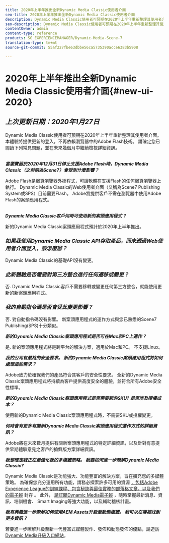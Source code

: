 ```yaml
---
title: 2020年上半年推出全新Dynamic Media Classic使用者介面
seo-title: 2020年上半年推出全新Dynamic Media Classic使用者介面
description: Dynamic Media Classic使用者可預期在2020年上半年重新整理其使用者介面。 本體驗將提供更新的登入，並提供重要資源的連結，而且此更新將不再依賴瀏覽器中的Adobe Flash技術。
seo-description: Dynamic Media Classic使用者可預期在2020年上半年重新整理其使用者介面。 本體驗將提供更新的登入，並提供重要資源的連結，而且此更新將不再依賴瀏覽器中的Adobe Flash技術。
contentOwner: admin
content-type: reference
products: SG_EXPERIENCEMANAGER/Dynamic-Media-Scene-7
translation-type: tm+mt
source-git-commit: 55af227fbe63dbbe56ca5735390acce6383b5908

---
```



# 2020年上半年推出全新Dynamic Media Classic使用者介面{#new-ui-2020}

## _上次更新日期：2020年1月27日_

Dynamic Media Classic使用者可預期在2020年上半年重新整理其使用者介面。 本體驗將提供更新的登入，不再依賴瀏覽器中的Adobe Flash技術。 請確定您已閱讀下列常見問題，並在未來幾個月中繼續檢視詳細資訊。

\
**_當瀏覽器於2020年12月31日停止支援Adobe Flash時，Dynamic Media Classic（之前稱為Scene7）會受到什麼影響？_**

Adobe Flash是網頁瀏覽器外掛程式，可讓軟體在支援Flash的任何網頁瀏覽器上執行。 Dynamic Media Classic的Web使用者介面（又稱為Scene7 Publishing System或SPS）目前需要Flash。 Adobe將提供客戶不需在瀏覽器中使用Adobe Flash的案頭應用程式。

\
**_Dynamic Media Classic客戶何時可使用新的案頭應用程式？_**

新的Dynamic Media Classic案頭應用程式預計於2020年上半年推出。

### **_如果我使用Dynamic Media Classic API存取產品，而未透過Web使用者介面登入，該怎麼辦？_**

Dynamic Media Classic的基礎API沒有變更。

### **_此新體驗是否需要對第三方整合進行任何遷移或變更？_**

否. Dynamic Media Classic客戶不需要移轉或變更任何第三方整合，就能使用更新的新案頭應用程式。

### **_我的自動指令碼是否會受此變更影響？_**

否. 對自動指令碼沒有影響。 新案頭應用程式的運作方式與您已熟悉的Scene7 Publishing(SPS)十分類似。

**_新的Dynamic Media Classic案頭應用程式是否可在Mac和PC上運作？_**

是. 新的案頭應用程式將是跨平台的解決方案，適用於Mac和PC。 不支援Linux。

**_我的公司有嚴格的安全要求。 新的Dynamic Media Classic案頭應用程式將如何處理這些需求？_**

Adobe致力於確保我們的產品符合其客戶的安全性要求。 全新的Dynamic Media Classic案頭應用程式將持續為客戶提供高度安全的體驗，並符合所有Adobe安全性標準。

**_新的Dynamic Media Classic案頭應用程式是否需要新的SKU? 是否涉及授權成本？_**

使用新的Dynamic Media Classic案頭應用程式時，不需要SKU或授權變更。

**_何時會有更多有關新Dynamic Media Classic案頭應用程式運作方式的詳細資訊？_**

Adobe將在未來數月提供有關新案頭應用程式的特定詳細資訊，以及針對有意提供早期體驗意見之客戶的搶鮮版方案詳細資訊。

**_我想確定我正在最佳化我的多媒體策略。 我要如何進一步瞭解Dynamic Media Classic?_**

Dynamic Media Classic是功能強大、功能豐富的解決方案，旨在擴充您的多媒體策略。 為確保您充分運用所有功能，請務必探索許多可用的資源 [，包括Adobe Experience League的訓練課程、包含秘訣與最佳實務的部落格文章，以及我們的電子報](https://guided.adobe.com/?launch=AEM-5a#recommended/solutions/experience-manager) 封存 [](dynamic-media-newsletter.md)。 此外， [請訂閱Dynamic Media電子報](https://www.adobe.com/subscription/dynamic-media-newsletter.html) ，隨時掌握最新消息、資訊、培訓機會、 [](https://helpx.adobe.com/experience-manager/6-3/assets/using/imaging-faq.html)Smart Imaging等強大功能，以及輔助稽核計畫。

**_我有興趣進一步瞭解如何使用AEM Assets升級至動態媒體。 我可以在哪裡找到更多資訊？_**

若要進一步瞭解升級至新一代豐富式媒體製作、發佈和動態發佈的優點，請造訪 [Dynamic Media升級入口網站](http://exploreadobe.com/dynamic-media-upgrade/)。

